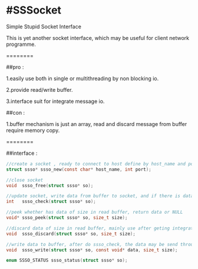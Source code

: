 #SSSocket
========

Simple Stupid Socket Interface

This is yet another socket interface, which may be useful for client network programme.

========

##pro :

1.easily use both in single or multithreading by non blocking io.

2.provide read/write buffer.

3.interface suit for integrate message io.

##con :

1.buffer mechanism is just an array, read and discard message from buffer require memory copy.

========

##interface :

```C
//create a socket , ready to connect to host define by host_name and port
struct ssso* ssso_new(const char* host_name, int port);

//close socket
void  ssso_free(struct ssso* so);

//update socket, write data from buffer to socket, and if there is data readable, it return 1
int   ssso_check(struct ssso* so);

//peek whether has data of size in read buffer, return data or NULL
void* ssso_peek(struct ssso* so, size_t size);

//discard data of size in read buffer, mainly use after geting integrate message data using ssso_peek
void  ssso_discard(struct ssso* so, size_t size);

//write data to buffer, after do ssso_check, the data may be send through socket
void  ssso_write(struct ssso* so, const void* data, size_t size);

enum SSSO_STATUS ssso_status(struct ssso* so);

```